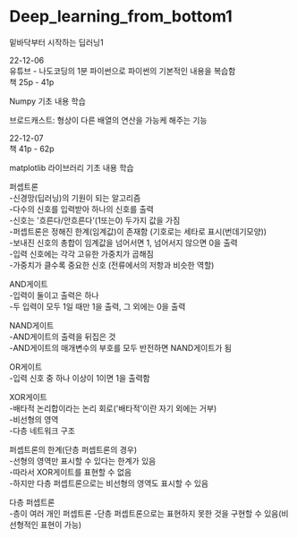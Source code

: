 # Deep_learning_from_bottom1
밑바닥부터 시작하는 딥러닝1  

22-12-06  
유튜브 - 나도코딩의 1분 파이썬으로 파이썬의 기본적인 내용을 복습함  
책 25p - 41p  

Numpy 기초 내용 학습  

브로드캐스트: 형상이 다른 배열의 연산을 가능케 해주는 기능  

22-12-07  
책 41p - 62p  

matplotlib 라이브러리 기초 내용 학습  

퍼셉트론  
-신경망(딥러닝)의 기원이 되는 알고리즘  
-다수의 신호를 입력받아 하나의 신호를 출력  
-신호는 '흐른다/안흐른다'(1또는0) 두가지 값을 가짐  
-퍼셉트론은 정해진 한계(임계값)이 존재함 (기호로는 세타로 표시(번데기모양))  
-보내진 신호의 총합이 임계값을 넘어서면 1, 넘어서지 않으면 0을 출력  
-입력 신호에는 각각 고유한 가중치가 곱해짐  
-가중치가 클수록 중요한 신호 (전류에서의 저항과 비슷한 역할)  

AND게이트  
-입력이 둘이고 출력은 하나  
-두 입력이 모두 1일 때만 1을 출력, 그 외에는 0을 출력  

NAND게이트  
-AND게이트의 출력을 뒤집은 것  
-AND게이트의 매개변수의 부호를 모두 반전하면 NAND게이트가 됨  

OR게이트  
-입력 신호 중 하나 이상이 1이면 1을 출력함  

XOR게이트  
-배타적 논리합이라는 논리 회로('배타적'이란 자기 외에는 거부)  
-비선형의 영역  
-다층 네트워크 구조  

퍼셉트론의 한계(단층 퍼셉트론의 경우)  
-선형의 영역만 표시할 수 있다는 한계가 있음  
-따라서 XOR게이트를 표현할 수 없음  
-하지만 다층 퍼셉트론으로는 비선형의 영역도 표시할 수 있음  

다층 퍼셉트론  
-층이 여러 개인 퍼셉트론
-단층 퍼셉트론으로는 표현하지 못한 것을 구현할 수 있음(비선형적인 표현이 가능)